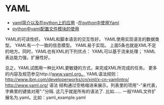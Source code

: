 # YAML 

- [yaml简介以及在python上的应用](http://angeloce.iteye.com/blog/385976)
-[在python中使用Yaml](https://blog.csdn.net/Xiao_Qiang_/article/details/2891119)
- [python中yaml配置文件模块的使用](https://www.jianshu.com/p/f21b9306a68d)

YAML的可读性好。
YAML和脚本语言的交互性好。
YAML使用实现语言的数据类型。
YAML有一个一致的信息模型。
YAML易于实现。
上面5条也就是XML不足的地方。同时，YAML也有XML的下列优点：
YAML可以基于流来处理；
YAML表达能力强，扩展性好。

总之，YAML试图用一种比XML更敏捷的方式，来完成XML所完成的任务。
更多的内容及规范参见http://www.yaml.org。
YAML语法规则：
http://www.ibm.com/developerworks/cn/xml/x-cn-yamlintro/
http://www.yaml.org/
语法
结构通过空格缩进来展示。列表里的项用"-"来代表，字典里的键值对用":"分隔.
这几乎就是所有的语法了.
比如……
一般YAML文件扩展名为.yaml。比如：yaml_example.yaml

